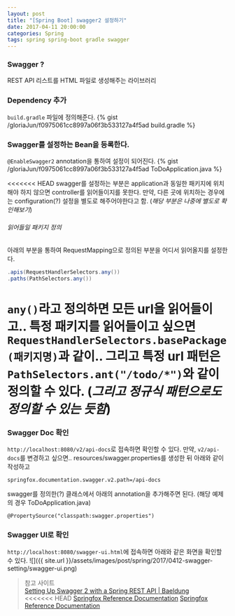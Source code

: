 ```yaml
---
layout: post
title: "[Spring Boot] swagger2 설정하기"
date: 2017-04-11 20:00:00
categories: Spring
tags: spring spring-boot gradle swagger
---
```


### Swagger ?
REST API 리스트를 HTML 파일로 생성해주는 라이브러리

### Dependency 추가
`build.gradle` 파일에 정의해준다.
{% gist /gloriaJun/f0975061cc8997a06f3b533127a4f5ad build.gradle %}

### Swagger를 설정하는 Bean을 등록한다.
`@EnableSwagger2` annotation을 통하여 설정이 되어진다.
{% gist /gloriaJun/f0975061cc8997a06f3b533127a4f5ad ToDoApplication.java  %}

<<<<<<< HEAD
swagger를 설정하는 부분은 application과 동일한 패키지에 위치해야 하지 않으면 controller를 읽어들이지를 못한다.
만약, 다른 곳에 위치하는 경우에는 configuration(?) 설정을 별도로 해주어야한다고 함. (_해당 부분은 나중에 별도로 확인해보기_)

###### 읽어들일 패키지 정의 
아래의 부분을 통하여 RequestMapping으로 정의된 부분을 어디서 읽어올지를 설정한다.
```java
.apis(RequestHandlerSelectors.any())
.paths(PathSelectors.any())
```
`any()`라고 정의하면 모든 url을 읽어들이고..
특정 패키지를 읽어들이고 싶으면 `RequestHandlerSelectors.basePackage(패키지명)`과 같이..
그리고 특정 url 패턴은 `PathSelectors.ant("/todo/*")`와 같이 정의할 수 있다.
(_그리고 정규식 패턴으로도 정의할 수 있는 듯함_)
=======
### Swagger Doc 확인
`http://localhost:8080/v2/api-docs`로 접속하면 확인할 수 있다.
만약, `v2/api-docs`를 변경하고 싶으면..
resources/swagger.properties를 생성한 뒤 아래와 같이 작성하고
```
springfox.documentation.swagger.v2.path=/api-docs
```

swagger를 정의한(?) 클래스에서 아래의 annotation을 추가해주면 된다. (해당 예제의 경우 ToDoApplication.java)
```
@PropertySource("classpath:swagger.properties")
```

### Swagger UI로 확인
`http://localhost:8080/swagger-ui.html`에 접속하면 아래와 같은 화면을 확인할 수 있다.
![]({{ site.url }}/assets/images/post/spring/2017/0412-swagger-setting/swagger-ui.png)

> 참고 사이트  
> [Setting Up Swagger 2 with a Spring REST API | Baeldung](http://www.baeldung.com/swagger-2-documentation-for-spring-rest-api)  
<<<<<<< HEAD
> [Springfox Reference Documentation](https://springfox.github.io/springfox/docs/current/#introduction)
> [Springfox Reference Documentation](http://springfox.github.io/springfox/docs/current/#springfox-samples)
